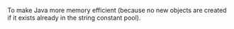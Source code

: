 To make Java more memory efficient (because no new objects are created
if it exists already in the string constant pool).